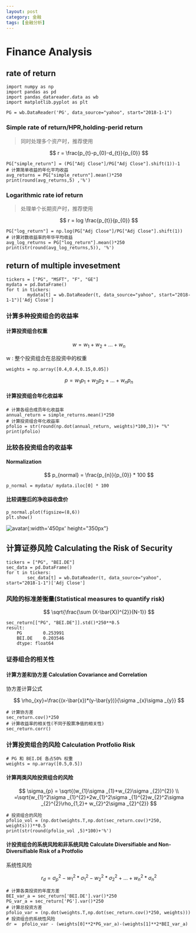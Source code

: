 ```yaml
---
layout: post
category: 金融
tags: [金融分析]
---
```


Finance Analysis
====================


## rate of return

	import numpy as np
	import pandas as pd
	import pandas_datareader.data as wb
	import matplotlib.pyplot as plt

	PG = wb.DataReader('PG', data_source="yahoo", start="2018-1-1")

### Simple rate of return/HPR,holding-perid return 

> 同时处理多个资产时，推荐使用

$$
	r = \frac{p_{t}-p_{0}-d_{t}}{p_{0}}
$$

	PG["simple_return"] = (PG["Adj Close"]/PG["Adj Close"].shift(1))-1
	# 计算简单收益的年化平均收益
	avg_returns = PG["simple_return"].mean()*250
	print(round(avg_returns,5) ,'%')

### Logarithmic rate iof return

> 处理单个长期资产时，推荐使用

$$
	r =  log \frac{p_{t}}{p_{0}}
$$

	PG["log_return"] = np.log(PG["Adj Close"]/PG["Adj Close"].shift(1))
	# 计算对数收益率的年华平均收益
	avg_log_returns = PG["log_return"].mean()*250
	print(str(round(avg_log_returns,5)), '%')

## return of multiple invesetment

	tickers = ["PG", "MSFT", "F", "GE"]
	mydata = pd.DataFrame()
	for t in tickers:
    		mydata[t] = wb.DataReader(t, data_source="yahoo", start="2018-1-1")['Adj Close']

### 计算多种投资组合的收益率

#### 计算投资组合权重

$$
	w = w_{1} + w_{2}+...+w_{n}
$$

w : 整个投资组合在总投资中的权重
	
	weights = np.array([0.4,0.4,0.15,0.05])

$$
	p = w_{1}p_{1} + w_{2}p_{2} + ... +w_{n}p_{n}
$$

#### 计算投资组合年化收益率

	# 计算各组合成员年化收益率
	annual_return = simple_returns.mean()*250
	# 计算投资组合年化收益率
	pfolio = str(round(np.dot(annual_return, weights)*100,3))+ "%"	
	print(pfolio)

### 比较各投资组合的收益率

#### Normalization

$$
	p_{normal} = \frac{p_{n}}{p_{0}} * 100
$$

	p_normal = mydata/ mydata.iloc[0] * 100

#### 比较调整后的净收益收盘价

	p_normal.plot(figsize=(8,6))
	plt.show()
	
![avatar](https://gwfp.github.io/static/images/20/04/23/rateofreturn.png){:width='450px' height="350px"}


## 计算证券风险 Calculating the Risk of Security

	tickers = ["PG", "BEI.DE"]
	sec_data = pd.DataFrame()
	for t in tickers:
    		sec_data[t] = wb.DataReader(t, data_source="yahoo", start="2018-1-1")['Adj Close']

### 风险的标准差衡量(Statistical measures to quantify risk)

$$
	\sqrt{\frac{\sum (X-\bar{X})^{2}}{N-1}}
$$

	sec_return[["PG", "BEI.DE"]].std()*250**0.5
	result:
		PG        0.253991
		BEI.DE    0.203546
		dtype: float64


### 证券组合的相关性

#### 计算方差和协方差 Calculation Covariance and Correlation

协方差计算公式

$$
	 \rho_{xy}=\frac{(x-\bar{x})*(y-\bar{y})}{\sigma _{x}\sigma _{y}}
$$

	# 计算协方差
	sec_return.cov()*250
	# 计算收益率的相关性(不同于股票净值的相关性)
	sec_return.corr()

### 计算投资组合的风险 Calculation Protfolio Risk

	# PG 和 BEI.DE 各占50% 权重
	weights = np.array([0.5,0.5])

#### 计算两类风险投资组合的风险

$$
	\sigma_{p} = \sqrt{(w_{1}\sigma _{1}+w_{2}\sigma _{2})^{2}}        \\
        =\sqrt{w_{1}^2\sigma _{1}^{2}+2w_{1}^2\sigma _{1}^{2}w_{2}^2\sigma _{2}^{2}\rho_{1,2}+ w_{2}^2\sigma _{2}^{2}}
$$
	
	# 投资组合的风险
	pfolio_vol = (np.dot(weights.T,np.dot(sec_return.cov()*250, weights)))**0.5
	print(str(round(pfolio_vol ,5)*100)+'%')


#### 计投资组合的系统风险和非系统风险 Calculate Diversifiable and Non-Diversifiable Risk of a Protfolio

系统性风险

$$	
	r_{d}=\sigma_{p}^{2}-w_{1}^{2}*\sigma_{1}^{2}-w_{2}^{2}*\sigma_{2}^{2}+...+w_{n}^{2}*\sigma_{n}^{2}
$$

	# 计算各类投资的年度方差
	BEI_var_a = sec_return['BEI.DE'].var()*250
	PG_var_a = sec_return['PG'].var()*250
	# 计算总投资方差
	pfolio_var = (np.dot(weights.T,np.dot(sec_return.cov()*250, weights)))
	# 投资组合的系统性风险
	dr =  pfolio_var - (weights[0]**2*PG_var_a)-(weights[1]**2*BEI_var_a)
		


